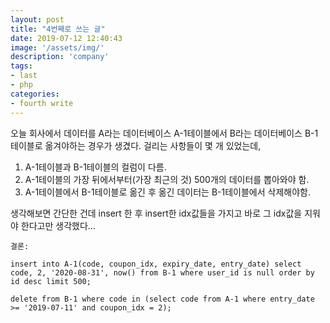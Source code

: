 ```yaml
---
layout: post
title: "4번째로 쓰는 글"
date: 2019-07-12 12:40:43
image: '/assets/img/'
description: 'company'
tags:
- last
- php
categories:
- fourth write
---
```


오늘 회사에서 데이터를 A라는 데이터베이스 A-1테이블에서 B라는 데이터베이스 B-1테이블로 옮겨야하는 경우가 생겼다.
걸리는 사항들이 몇 개 있었는데,

1. A-1테이블과 B-1테이블의 컬럼이 다름.
2. A-1테이블의 가장 뒤에서부터(가장 최근의 것) 500개의 데이터를 뽑아와야 함.
3. A-1테이블에서 B-1테이블로 옮긴 후 옮긴 데이터는 B-1테이블에서 삭제해야함.

생각해보면 간단한 건데 insert 한 후 insert한 idx값들을 가지고 바로 그 idx값을 지워야 한다고만 생각했다...

````
결론: 

insert into A-1(code, coupon_idx, expiry_date, entry_date) select code, 2, '2020-08-31', now() from B-1 where user_id is null order by id desc limit 500;

delete from B-1 where code in (select code from A-1 where entry_date >= '2019-07-11' and coupon_idx = 2);
````